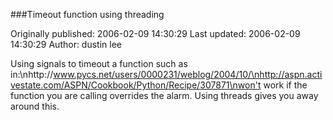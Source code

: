 ###Timeout function using threading

Originally published: 2006-02-09 14:30:29
Last updated: 2006-02-09 14:30:29
Author: dustin lee

Using signals to timeout a function such as in:\nhttp://www.pycs.net/users/0000231/weblog/2004/10/\nhttp://aspn.activestate.com/ASPN/Cookbook/Python/Recipe/307871\nwon't work if the function you are calling overrides the alarm.  Using threads gives you away around this.